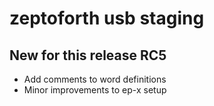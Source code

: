 # zeptoforth usb staging

## New for this release RC5

* Add comments to word definitions
* Minor improvements to ep-x setup
